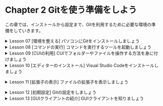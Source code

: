 # Chapter 2 Gitを使う準備をしよう
この章では、インストールから設定まで、Gitを利用するために必要な環境の準備をしていきます。

<details><summary>Lesson 07 [環境を整える] パソコンにGitをインストールしましょう</summary>

ここからGitを利用するための環境を整えていきます。最初にインストールするのはGitのCUIクライアントです。Windows版とmacOS版があり、Windows版にはGit Bashというコマンド実行ツールが付属しています。
- Gitは「Gitクライアント」と「Gitサーバー」を使って操作する
    
    「クライアント」という言葉は、一般的に「顧客」や「依頼主」という意味で利用されていますね。
    
    IT用語での「クライアント」は、「サービスや機能の提供を受けるコンピューターやソフトウェア」のことを意味します。反対に、「サービスや機能を提供するコンピューターやソフトウェア」のことは「サーバー」と呼びます。「サーバーに対して何かを要求して、結果を受け取る」ためのコンピューターやソフトウェアを「クライアント」と考えましょう。
    
    Gitにも、GitサーバーとGitクライアントが存在します。Chapter 1で、複数人でコミットを共有し合うためのリモートリポジトリについて学びましたね。リモートリポジトリを動かしているソフトウェアのことを「Gitサーバー」と呼びます。一方、「Gitクライアント」はパソコンにインストールして「ローカルリポジトリを作る」「コミットする」「リモートリポジトリへコミットを反映する」など、Git操作を実行するために利用します。
    
    ※Gitサーバーは自分で構築することもできますし、GitHubのようなホスティングサービスを利用することもできます。
    
- 2種類のGitクライアント
    
    Gitクライアントには、CUIクライアントとGUIクライアントという2つの種類があります。
    
    CUIとは「Character User Interface」の略で、キーボードから文字の命令を入力してGitを操作します。
    
    GUIとは「Graphical User Interface」の略で、グラフィカルな画面上でマウスを使用してGitを操作します。
    
    CUIクライアントはとてもシンプルで、文字を入力するとその結果が文字で表示されます。GUIクライアントはメニューやボタンがたくさんあり、結果もグラフィカルに表示されます。本書では、文字入力のみでGitを操作できるCUIクライアントをお勧めします。GUIクライアントの方が視覚的に分かりやすいですが、種類が多く、それぞれ画面や操作方法が異なります。ツールによってできない操作設定があるため、本書では紹介するだけにとどめます。CUIクライアントを使うことで、「ツールの操作」ではなく「Gitの操作」を覚えることに集中できますし、Gitでの操作を全て利用できます。次のページからGitのCUIクライアントのインストール方法を解説していきます。
    
    ※GUIのほうがとっつきやすいですが、後々のことを考えてCUIに慣れておきましょう。
    
- Gitをインストールする(macOS)
    1. Gitのサイトを開く
        1. Gitのページ([https://git-scm.com/](https://git-scm.com/))を表示
        2. [Downloads]をクリック
    2. OSを選択する
        1. [macOS]をクリック
    3. インストール方法を選択する
        1. 最新バージョンをクリック ※本書では「Binary installer」を使用した手順を紹介します。
    4. ダウンロードが開始される
        1. 自動的にダウンロードが始まらない場合は、[Problems Downloading?]をクリックし、ミラーサイトからダウンロードしてください。
    5. ダウンロードしたdmgファイルを開く
        1. ダウンロードしたファイルをダブルクリック
    6. pkgファイルを開く
        1. pkgファイルをダブルクリック
        2. Point セキュリティに関する警告が表示された場合
            1. pkgファイルをダブルクリックした時に「開発元が未確認のため開けません」というメッセージが表示された場合は、controlキーを押しながらpkgファイルをクリックし、表示されたメニューの[開く]をクリックしましょう。
    7. インストールを開始する
        1. [続ける]をクリック
    8. インストールを実行する
        1. [インストール]をクリック
    9. インストールを完了する
        1. [閉じる]をクリック
- ワンポイント パッケージマネージャーを使ったインストール
    
    開発に使用するさまざまなツールをそれぞれのサイトからダウンロードしてインストールするのは面倒です。パッケージマネージャーを利用すると、コマンドラインでの共通の操作でさまざまなツールをインストールできます。さらに、最新版ではなく特定のバージョンを指定してインストールすることも可能です。例えば、Windowsでは「Chocolatey」( [https://chocolatey.org/](https://chocolatey.org/) )や「Scoop」( [https://scoop.sh/](https://scoop.sh/) )、Microsoft社のwinget( [https://docs.microsoft.com/ja-jp/windows/package-manager/winget/](https://docs.microsoft.com/ja-jp/windows/package-manager/winget/) )、macOSでは「Homebrew」( [https://brew.sh/index_ja](https://brew.sh/index_ja) )というパッケージマネージャーがあります。
### 用語
- **クライアント**：(IT用語では)サービスや機能の提供を受けるコンピューターやソフトウェアのこと。
- **サーバー**：(IT用語では)サービスや機能を提供するコンピューターやソフトウェアのこと。
- **Gitサーバー**：リモートリポジトリを動かしているソフトウェアのこと。
- **Gitクライアント**：パソコンにインストールして「ローカルリポジトリを作る」「コミットする」「リモートリポジトリへコミットを反映する」など、Git操作を実行するために利用するもので、CUIクライアントとGUIクライアントという2つの種類がある。
- **CUI**：「Character User Interface」の略で、キーボードから文字の命令を入力してGitを操作します。
- **GUI**：「Graphical User Interface」の略で、グラフィカルな画面上でマウスを使用してGitを操作します。</details>


<details><summary>Lesson 08 [コマンドの実行] コマンドを実行するツールを起動しましょう</summary>

CUIクライアントはキーボードから文字の命令を入力してGitを操作します。このようなコンピューターへの命令のことを「コマンド」といいます。まずはコマンドを実行するツールを起動しましょう。
- コマンドを実行するツールを知ろう
    
    Windowsでは「コマンドプロンプト」、macOSでは「ターミナル」というコマンド実行のためのCUIツールが標準で用意されています。しかし本書では、WindowsではWindows版Gitに付属するGit Bash(ギットバッシュ)をお勧めします。
    
    コマンドプロンプトとターミナルでは実行できるコマンドが異なるのですが、Git Bashを使えばWindowsでもmacOSのターミナルでもほとんど同じコマンドを実行できます。サーバーで用いられることが多いLinux(リナックス)と共通するコマンドも多いので、Windows独自のコマンドを覚えるよりも汎用性が高いです。
    
- ワンポイント Git Bashとターミナルで異なる部分
    
    Git Bashもターミナルも、「ユーザー名」「コンピューター名」「カレントディレクトリ」などが表示されていますが、その順番が下図のように異なります。最後に表示されている「$」をプロンプトと呼び、そのあとにコマンドを入力します。
    

**※本書では以降Git Bashの画面のみが掲載されますが、macOSのターミナルでも同じコマンドを実行できます。**
### 用語
- **カレントディレクトリ**：コマンドラインで開いている現在のディレクトリのこと。
- **Git Bash**：Windowsでコマンドを実行するためのツール。</details>


<details><summary>Lesson 09 [CUIの利用] CUIでフォルダーやファイルを操作する方法を身に付けましょう</summary>

続いてCUIからコマンドを実行してみましょう。先ずは、ファイルやフォルダー(ディレクトリ)を操作するための基本的なコマンドを試してみましょう。最後にGitコマンドでインストールしたGitのバージョンを確認します。
- コマンドラインとは何かを知ろう
    
    コマンドを入力する行のことをコマンドラインといいます。Windowsであれば「Git Bash」、macOSであれば「ターミナル」のコマンドラインに、コマンドを入力してさまざまな操作を実行します。
    
    本書では以下の構文でコマンドを記載します。「$」はプロンプトと呼び、コマンドラインの先頭に最初から表示されている文字なので、自分で入力する必要はありません。尚、コマンドは大文字/小文字を本書と同じように入力してください。大文字/小文字が異なると、コマンドを意図どおりに実行できません。
    

※コマンドやオプションは半角英数字で入力します。コマンドやオプションの間は、半角スペースを使用して区切ります。

- ディレクトリについて学ぼう
    
    CUIでは「ディレクトリ」という用語がよく登場しますが、これは「フォルダー」のことです。分かりやすさのためにほ書では、GUIによる操作の場合は「フォルダー」、CUIによる操作の場合は「ディレクトリ」と表記します。例えば、「Windowsのエクスプローラーから『フォルダー』を開く」「macOSのFinderから『フォルダー』を開く」「コマンドラインから『ディレクトリ』を開く」のように使い分けます。
    
    ディレクトリを操作するコマンドを説明する前に、名前を覚えてほしい特別なディレクトリが3つあります。「カレントディレクトリ」「ルートディレクトリ」「ホームディレクトリ」の3つです。「カレントディレクトリ」は、コマンドラインで開いている現在のディレクトリのことです。操作する場所を表すので状況によって変化します。「ルートディレクトリ」と「ホームディレクトリ」は下の図の通りです。
    
    - 3つのディレクトリ
        - ルートディレクトリ：一番階層が浅いディレクトリ
        - ホームディレクトリ：Git Bashなどを起動した時に初期表示されるディレクトリ
        - カレントディレクトリ：現在のディレクトリ

※「カレントディレクトリ」は「現在のディレクトリ」のことなので、他のディレクトリに移動すると、移動後のディレクトリが「カレントディレクトリ」になります。

- ファイルやディレクトリの位置を表す「パス」
    
    ファイルやディレクトリの位置を表す文字列を「パス」といいます。ファイルの位置を表したものは「ファイルパス」、ディレクトリの位置を表したものは「ディレクトリパス」と呼びます。
    
    先ほど紹介した3つの特別なディレクトリは、特別なパスが設定されています。
    
    - 特殊なディレクトリの記法
        
        
        | 表すもの | ディレクトリパス |
        | --- | --- |
        | カレントディレクトリ | 「.」(ドット) |
        | ホームディレクトリ | 「~」(チルダ) |
        | ルートディレクトリ | 「/」(スラッシュ) |
- 2種類のパスを覚えよう
    
    パスは「ルートディレクトリを起点としたパス」と「カレントディレクトリを起点としたパス」の2つの方法で指定できます。ルートディレクトリを起点としたパスを「絶対パス」、カレントディレクトリを起点としたパスを「相対パス」と呼びます。例えば、「ichiyasa」というディレクトリをカレントディレクトリとした時の絶対パスと相対パスは、次の図のようになります。そうたいパスでは、1つ上の階層のディレクトリは「..」(ドット2つ)というパスを使って指定します。
    
    - 絶対パスと相対パスの違い
        
        
        | 絶対パス | 相対パス |
        | --- | --- |
        | / 起点(ルートディレクトリ) | ../../../ |
        | /c | ../../ |
        | /c/Users | ../ |
        | /c/Users/ichiyasa | . 起点(カレントディレクトリ) |
        | /c/Users/ichiyasa/study | study |
        | /c/Users/ichiyasa/study/git | study/git |
        | /c/Program Files | ../../Program Files |
        | ルートディレクトリを起点に考える | カレントディレクトリを起点に考える |
- ディレクトリを操作するコマンドを知っておこう
    
    ディレクトリやファイルを操作する基本的なコマンドをいくつか紹介します。Gitのコマンドではありませんが、Gitでファイルを操作する場合に、よく使うものです。次ページの手順で実際に操作してみましょう。
    
    - ディレクトリを操作する基礎的なコマンド
        
        
        | コマンド | 働き |
        | --- | --- |
        | pwd | カレントディレクトリの絶対パスが出力される |
        | mkdir ディレクトリパス | 新しいディレクトリを作成する |
        | ls オプションディレクトリパス | ディレクトリの内容を確認する |
        | cd ディレクトリパス | カレントディレクトリを移動する |
    
    ※pwdコマンドやlsコマンドはWindowsの「コマンドプロンプト」では実行できません。
    
- オプションとパラメーターによってコマンドの結果が変わる
    
    コマンドの結果は、オプションとパラメーターの指定で変わります。例えば、ディレクトリの中を確認するlsコマンドに「-a」オプションをつけると、名前が「.」(ドット)で始まるファイルやディレクトリなどが表示されるようになります。先程学んだカレントディレクトリ「.」や1つ上の階層のディレクトリ「..」も表示されていますね。また、lsコマンドの後ろにパラメーターとしてディレクトリパスを付けると、カレントディレクトリ以外のディレクトリの中を確認できます。
    
- コマンドディレクトリを操作してみよう
    1. カレントディレクトリのパスを確認する
        1. カレントディレクトリのパスを確認するには、pwdコマンドを使います。pwdコマンドを実行すると、カレントディレクトリの絶対パスが出力されます。
        
        ```bash
        % pwd # カレントディレクトリのパスを確認
        /Users/yoshiwo
        ```
        
    2. 新しいディレクトリを作成する
        1. mkdirコマンドを使って、新しくstudyというディレクトリを作りましょう。mkdirコマンドの後ろに、新しく作るディレクトリパスを指定します。相対パスで指定すると、カレントディレクトリの中に新しいディレクトリが作成されます。
        
        ```bash
        % mkdir study # カレントディレクトリ内にstudyディレクトリが作成される
        ```
        
    3. 絶対パスでディレクトリを作成する
        1. mkdirコマンドのディレクトリパスには絶対パスも使用できます。絶対パスは環境によって異なるので、「ichiyasa」の部分は使用している環境のホームディレクトリを書いてください。
        
        ```bash
        % mkdir /Users/yoshiwo/study/git # studyディレクトリ内にgitディレクトリが作成される
        ```
        
        ※Point macOSの場合は？
        
        絶対パスは次のように指定すること。
        
        ```bash
        % mkdir /Users/yoshiwo/study/git
        ```
        
    4. ディレクトリに何が入っているかを確認する
        1. lsコマンドを使って、カレントディレクトリの中に、どのようなディレクトリやファイルが入っているのか確認してみましょう。
        
        ```bash
        % ls # カレントディレクトリ内にあるディレクトリやファイルを表示する
        Applications	Documents	Library		Music		Public		codes		mysql		study		update
        Desktop		Downloads	Movies		Pictures	TwitterHeader	exit		ruby-book	test
        ```
        
    5. 全てのファイルとディレクトリを表示する
        1. lsコマンドに-aオプションを付けると、lsコマンドだけでは見えなかった全てのファイルが表示されます。先程の結果と見比べてみましょう。
        
        ```bash
        % ls -a # 全てのファイルとディレクトリを表示する
        .			.bundle			.ssh			Applications		Pictures		study
        ..			.config			.viminfo		Desktop			Public			test
        .CFUserTextEncoding	.gitconfig		.vscode			Documents		TwitterHeader		update
        .DS_Store		.irb_history		.zsh_history		Downloads		codes
        .Trash			.local			.zsh_sessions		Library			exit
        .atom			.mysql_history		.zshr			Movies			mysql
        .bash_profile		.rbenv			.zshrc			Music			ruby-book
        ```
        
    6. 他のディレクトリに何が入っているか確認する
        1. lsコマンドの後ろにディレクトリパスを付けると、そのディレクトリパスが指すディレクトリの中身が表示されます。カレントディレクトリを移動せずに他のディレクトリの内容が確認できて便利です。
        
        ```bash
        % ls Documents # 他のディレクトリに何が入っているか確認する
        MyVSCodeProject
        ```
        
    7. カレントディレクトリを移動する
        1. 初期状態で表示されているのはホームディレクトリです。先程作成した「study」ディレクトリに移動してみましょう。cdコマンドの後ろにディレクトリパスを付けることで、他のディレクトリに移動できます。移動したらpwdコマンドでカレントディレクトリを確認しましょう。
        
        ```bash
        % cd study # studyディレクトリに移動
        % pwd # pwdコマンドでカレントディレクトリを確認
        /Users/yoshiwo/study # カレントディレクトリが絶対パスで表示される
        ```
        
    8. 1つ上の階層のディレクトリに移動する
        1. 1つ上の階層のディレクトリに移動したい場合は、相対パスの「../」を使用します。
        
        ```bash
        % cd ../ # ../で1つ上の階層のディレクトリに移動する
        % pwd
        /Users/yoshiwo # ホームディレクトリに移動したことが確認できる
        ```
        
- Gitのバージョンを確認しよう
    
    本書ではgitという文字から始まるコマンドのことをGitコマンドと呼びます。
    
    Gitコマンドは、Gitをインストールしていないと使用できないので注意してください。Gitコマンドについては次のChapter 3から本格的に解説していきます。
    
    1. Gitのバージョンを確認する
        1. git - -versionを実行して、インストールしたGitのバーションを確認してみましょう。バージョン番号が表示されたら、Gitのインストールに成功しています。
        
        ```bash
        % git --version # Gitのバージョンを確認
        git version 2.33.0
        ```
        
- ワンポイント Gitのコマンドにはサブコマンドがある
    
    Gitの多くのコマンドは「git」のあとに半角スペースを空けて「config」や「add」などのサブコマンドを書き、そのあとにオプションなどが続く形式になります。
    
    ```bash
    $ git config --list # git=コマンド config=サブコマンド --list=オプション
    ```

### 用語
- **コマンドライン**：コマンドを入力する行のこと。
- **$(プロンプト)**：プロンプトと呼び、コマンドラインの先頭に最初から表示されている文字。
- **ディレクトリ**：フォルダー(ファイルを保管する場所)のこと。
- **フォルダー**：ファイルを保管する場所のこと。
- **ルートディレクトリ**：一番階層が浅いディレクトリ
- **ホームディレクトリ**：Git Bashなどを起動した時に初期表示されるディレクトリ
- **カレントディレクトリ**：現在のディレクトリ
- **パス**：ファイルやディレクトリの位置を表す。
- **ファイルパス**：ファイルの位置を表したもの。
- **ディレクトリパス**：ディレクトリの位置を表したもの。
- **絶対パス**：ルートディレクトリを起点としたパス。
- **相対パス**：カレントディレクトリを起点としたパス。
- **pwd**：カレントディレクトリの絶対パスが出力される。
- **mkdir ディレクトリパス**：新しいディレクトリを作成する。
- **ls オプションディレクトリパス**：ディレクトリの内容を確認する。
- **cd ディレクトリパス**：カレントディレクトリを移動する。
- **pwdコマンド**：カレントディレクトリ(現在のディレクトリ)の絶対パス(ルートディレクトリを起点としたパス)が出力される。
- **mkdirコマンド**：新しくディレクトリ(フォルダー)を作成する。
- **lsコマンド**：カレントディレクトリ内のファイルとディレクトリが表示される。
- **lsコマンドに-aオプションを付ける**：全てのファイルとディレクトリを表示する。
- **cdコマンド**：cdコマンドの後ろにディレクトリパスを付けることで、他のディレクトリに移動できる。
- **../**：1つ上の階層のディレクトリに移動する。
- **Gitコマンド**：gitという文字から始まるコマンドのこと。</details>


<details><summary>Lesson 10 [エディターのインストール] Visual Studio Codeをインストールしましょう</summary>

初期設定では、Gitは「Vim」(ビム)というエディターを利用してメッセージなどを編集します。しかし、「Vim」は利用までに覚えることが多いため、本書では「Visual Studio Code」エディターをオススメします。

- 「Visual Studio Code」エディターとは
    
Gitではコミット時のメッセージ入力などにテキストエディターを使用します。Windowsでは「メモ帳」、macOSでは「テキストエディット」というテキストエディターがデフォルトでインストールされていますが、より高機能なテキストエディターを利用することをオススメします。「Visual Studio Code」はMicrosoft社が主体となって、オープンソースで開発している無料のテキストエディターです。複数ファイルに対する検索や、シンタックスハイライトというテキストを色分けして表示する機能など、便利な機能がたくさん付いています。
    
- Visual Studio Codeをインストールする(macOS)
    1. ファイルとダウンロードする
        1. Visual Studio Codeのページ( [https://code.visualstudio.com/](https://code.visualstudio.com/) )を表示
        2. [Download Mac Universal]をクリック
    2. アプリケーションフォルダーへファイルを移動する
        1. ダウンロードしたファイルを「アプリケーション」フォルダーへ移動
    3. Visual Studio Codeを起動する
        1. 「アプリケーション」フォルダーに移動した[Visual Studio Code]をダブルクリック
    4. コマンドラインから呼び出せるようにする
        1. shift + command + Pキーを押す
        2. 「shell」と入力
        3. [シェルコマンド：PATH内に'code’コマンドをインストールします]をクリック
        4. OKをクリック
### 用語
Visual Studio Code：Microsoft社が主体となって、オープンソースで開発している無料のテキストエディター。複数ファイルに対する検索や、シンタックスハイライトというテキストを色分けして表示する機能など、便利な機能がたくさん付いている。</details>


<details><summary>Lesson 11 [拡張子の表示] ファイルの拡張子を表示しましょう</summary>

このLessonでは、ファイルの拡張子を表示します。WindowsやmacOSでは、初期設定では拡張子が表示されません。しかし、Gitでは拡張子付きの名前でファイルを操作する必要があります。設定して、ファイルの拡張子が見えるようにしましょう。

- ファイルの拡張子
    
    拡張子は、ファイルがどのような種類のファイルなのかを表すものです。ファイルの名前は「ファイル名.拡張子」という構成で表記します。ファイル名がindex.htmlやsample.pngであれば、「.」(ドット)の後ろのhtmlやpngが拡張子となります。GUIクライアント(WindowsのエクスプローラーやmacOSのFinder)では、初期設定でファイルの拡張子を表示しない設定になっています。しかし、CUIクライアントでは標準で拡張子が表示され、拡張子をつけないと同じファイルとみなされません。GUIでも拡張子を表示するように設定して、ファイルの見え方をGUIクライアントとCUIクライアントで合わせておきましょう。
    
    - 本書に登場する拡張子の種類
        
        
        | 拡張子 | ファイルの種類 |
        | --- | --- |
        | html | HTMLファイル |
        | png | PNG画像ファイル |
        | css | CSSファイル |
        | md | Markdownファイル |
        
        ※Markdownファイルとは、Markdownという形式で記述したテキストファイルのことで、拡張子は「.md」が使われます。Markdownについては、Chapter 3で説明します。
        
- ファイルの拡張子を表示する(macOS)
    1. 拡張子を表示する設定をする
        1. Finderを開き、[Finder] - [環境設定]をクリック
        2. [詳細]タブをクリック
        3. [全てのファイル名拡張子を表示]にチェックマークを付ける
### 用語
拡張子：ファイルがどのような種類のファイルなのかを表すもの。ファイルの名前は「ファイル名.拡張子」という構成で表記される。</details>


<details><summary>Lesson 12 [初期設定] Gitの設定をしましょう</summary>

最後にGitの設定をすれば、Gitを使う準備は全て完了です。ユーザー名やメールアドレスをGitに設定して、誰がこのGitを使っているのかがわかるようにしましょう。また、使用するエディターなども設定します。

- Gitの設定をするgit configコマンド
    
    Gitの設定をするにはgit configというコマンドを利用します。- -globalオプションを付けることで、ホームディレクトリの.gitconfigというファイルに設定が保存されていきます。また、設定の確認もできます。
    
    - Gitの設定をするコマンド
        
        ```bash
        $ git config --global user.name ichiyasa-g-2 # git config=git configコマンド --global=--globalオプション
        # user.name=設定項目名 ichiyasa-g-2=設定値
        ```
        
    - 設定値の一覧を確認する
        
        ```bash
        $ git config --list # --list=--listオプション
        ```
        
    - 特定の設定値を確認する
        
        ```bash
        $ git config user.name # user.name=設定を確認したい項目名
        ```
        
        ※この設定は、必ず実施しましょう！
        
- ユーザー名とメールアドレスを登録する
    
    最初にユーザー名とメールアドレスを登録しましょう。登録したユーザー名とメールアドレスはコミットに記録され、誰がコミットしたかを明らかにすることができます。将来的にリポジトリを複数人で共有する際、ここで設定したユーザー名とメールアドレスがリモートリポジトリのアカウントと紐付けられることが多いです。そのため、適当な値を設定するのではなく、公開しても問題ない自身のメールアドレスと設定しましょう。
    
    1. ユーザー名を設定する
        1. ユーザー名を登録するには、git configコマンドの設定項目名をuser.nameとします。ここでは「ichiyasa-g-2」をユーザー名に設定していますが、実際に使用するものへ置き換えて入力してください。
            
            **※Gitでのユーザー名**
            
        
        ```bash
        % git config --global user.name yoshiwo.may15
        # 忘れた場合はここで確認すること
        ```
        
    2. メールアドレスを設定する
        1. 続いてuser.emailを指定してメールアドレスを設定します。ここでは「ichiyasa-g-2@example.com」としていますが、実際に使用するものへ置き換えて入力してください。
            
            **※Gitでのメールアドレス**
            
        
        ```bash
        % git config --global user.email yoshiwo.may15@gmail.com
        # 忘れた場合はここで確認すること
        ```
        
    3. 設定内容を確認する
        1. 設定を確認するには、git configコマンドに- -listオプションを付けて実行します。設定項目が一覧で表示されるので、先程登録したuser.nameとuser.emailの値を確認してみましょう。
        
        ```bash
        % git config --list # 設定項目が一覧で表示される
        core.excludesfile=~/.gitignore
        core.legacyheaders=false
        core.quotepath=false
        mergetool.keepbackup=true
        push.default=simple
        color.ui=auto
        color.interactive=auto
        repack.usedeltabaseoffset=true
        alias.s=status
        alias.a=!git add . && git status
        alias.au=!git add -u . && git status
        alias.aa=!git add . && git add -u . && git status
        alias.c=commit
        alias.cm=commit -m
        alias.ca=commit --amend
        alias.ac=!git add . && git commit
        alias.acm=!git add . && git commit -m
        alias.l=log --graph --all --pretty=format:'%C(yellow)%h%C(cyan)%d%Creset %s %C(white)- %an, %ar%Creset'
        alias.ll=log --stat --abbrev-commit
        alias.lg=log --color --graph --pretty=format:'%C(bold white)%h%Creset -%C(bold green)%d%Creset %s %C(bold green)(%cr)%Creset %C(bold blue)<%an>%Creset' --abbrev-commit --date=relative
        alias.llg=log --color --graph --pretty=format:'%C(bold white)%H %d%Creset%n%s%n%+b%C(bold blue)%an <%ae>%Creset %C(bold green)%cr (%ci)' --abbrev-commit
        alias.d=diff
        alias.master=checkout master
        alias.spull=svn rebase
        alias.spush=svn dcommit
        alias.alias=!git config --list | grep 'alias\.' | sed 's/alias\.\([^=]*\)=\(.*\)/\1\     => \2/' | sort
        include.path=~/.gitcinclude
        include.path=.githubconfig
        include.path=.gitcredential
        diff.exif.textconv=exif
        credential.helper=osxkeychain
        user.name=username #ユーザー名
        user.email=emailaddress # メールアドレス
        init.defaultbranch=main
        ```
        
        **※もし設定した値が間違っている場合は、手順1または手順2をもう一度実行しましょう。**
        
- **Point** git configの結果が途中までしか表示されないとき
    
    git configコマンドで設定の一覧を確認していてウィンドウに結果が表示しきれないときは、ウィンドウの一番下に「:」(コロン)が表示された状態になります。このとき、キーボードの上下キーを押すことでウィンドウの表示をスクロールできます。表示をやめるときはQキーを押すとコマンドラインに戻ります。
    
- 利用するエディターを設定する
    
    Gitの操作でメッセージを入力することがあります。ここではメッセージの入力時に先程インストールしたVisual Studio Codeがエディターとして開くように設定しましょう。他のエディターを利用したい場合は、手順1の"code”の部分に利用したいエディターのexeファイルのパスを設定してください。
    
    1. Visual Studio Codeを設定する
        
        ```bash
        % git config --global core.editor "code --wait"
        # インストール時に、Visual Studio Codeをcodeという名前でパソコンのPATHに登録しています
        ```
        
    2. 設定を確認する
        1. git configコマンドの後ろに設定項目名を入力すると設定した値を確認できます。core.editorの値を確認してみましょう。
        
        ```bash
        % git config core.editor # git configコマンドの後ろに設定項目名を入力
        code --wait # core.editorにcodeが設定されていることを確認
        ```
        
- **Point** 設定を削除したい場合は
    
    Gitに登録した設定項目を削除する場合は--unsetオプションに設定項目名を指定して実行します。
    
    ```bash
    $ git config --global --unset 設定項目名
    ```
    
- **ワンポイント** リモートリポジトリと接続できない場合のプロキシ設定
    
    会社などの内部ネットワークからインターネットに接続する場合、プロキシサーバーというサーバーを経由することがあります。皆さんが会社でGitを利用しており、リモートリポジトリと接続できないという問題が発生した場合、プロキシサーバーが原因かもしれません。
    
    その場合は、Gitにプロキシサーバーの設定をする必要があります。
    
    - プロキシ環境でGitを利用する場合の設定
        
        ```bash
        $ git config --global http.proxy http://example.com:8080
        # http://example.com:8080=プロキシサーバーURL:ポート番号
        ```
        
    - プロキシに認証が必要な場合
        
        ```bash
        $ git config --global http.proxy http://username:password@example.com:8080
        # http://username:password@example.com:8080=プロキシのユーザー名:パスワード@プロキシサーバーURL:ポート番号
        ```
        
- **ワンポイント** 標準ブランチ名の設定
    
    Gitのバージョン2.28からgit configコマンドのオプションにdefaultBranchが追加されました。このオプションを使うとリポジトリを作った時にできる「ブランチ」の名前を設定できます。(「ブランチ」はChapther 5を参照)
    
    Windowsの場合はGitをインストールした時にmasterが設定されています。Windows以外を使っている場合はdefaultBranchをmasterに設定しましょう。この設定はいつでも変更できます。
    
    ```bash
    $ git config --global init.defaultBranch master # master=デフォルトブランチの名前
    ```
    
### 用語
- **git configコマンド**：Gitの設定を行う。
- **--globalオプション**：ホームディレクトリの.gitconfigというファイルに設定が保存される。
- **git config --list**：設定項目が一覧で表示される。
- **exeファイル**：米マイクロソフト（Microsoft）社のWindowsで用いられる実行可能プログラムのファイル形式の一つ。ファイル名の標準の拡張子が「.exe(エグゼ)」であることからこのように呼ばれる。
- **--unsetオプション**：変数や関数を削除する。
- **プロキシサーバー**：プロキシ（Proxy）は英語で「代理」の意味。インターネットに直接接続できないコンピューターに代わり、インターネットに接続し、Webサイトへのアクセスなどを行うサーバーのことを指す。ホームページを見るときに使うソフト（Webブラウザ）の身代わりになってホームページにアクセスしてくれるコンピュータのこと。
- **ブランチ**：Gitで記録する履歴を枝分かれさせるための機能。複数の作業を並行して進める時に使用する。詳細はChapter 5にて。</details>


<details><summary>Lesson 13 [GUIクライアントの紹介] GUIクライアントを知りましょう</summary>

これまでコマンドを使ってファイルとフォルダーの操作やGitの設定をしてきました。本書では今後もコマンドを使って操作していきますが、コマンドでの操作に慣れない方のためにGUIクライアントについても紹介します。

- コマンドに慣れない場合はGUIクライアントを使おう
    
    本書ではCUIクライアントとコマンドを使って解説をしてきますが、「どうしてもCUIの操作になじめない……」と感じる人もいるかと思います。そういう場合は、無理をせずGUIクライアントを試してみてください。ファイルやフォルダーの操作には、WindowsのエクスプローラーやmacOSのFinderを利用してかまいません。大切なのは使うツールではなく、Gitで何ができるのかを理解し、実際にバージョン管理ができる状態になることです。GitのGUIクライアントはたくさんあり、GitのGUIクライアントの紹介ページでも多くのツールが紹介されています。きっと使いやすいツールが見つかるはずです。
    
- Git操作専用ツール
    
    GitのGUIクライアントの紹介ページに掲載されているツールは、ほぼこのカテゴリに当てはまります。有名なものに、Atlassian社が提供している「Sourcetree」( [https://www.sourcetreeapp.com/](https://www.sourcetreeapp.com/) )やGitHub社が提供している「GitHub Desktop」( [https://desktop.github.com/](https://desktop.github.com/) )などがあります。
    
- エディターや統合開発環境(IDE)のプラグイン
    
    先程インストールしたMicrosoft社の「Visual Studio Code」や、Sublime社の「Sublime Text」( [https://www.sublimetext.com/](https://www.sublimetext.com/) )、JetBrains社が提供している「IntelliJ IDEA」などの各種IDE( [https://www.jetbrains.com/](https://www.jetbrains.com/) )といった高機能エディターやIDEには、Gitを操作するためのプラグインが用意されています。これらを利用すると「プログラミングをして、作っているプログラムをGitでバージョン管理する」までを1つのツールで行えるので便利です。
    
- Gitに組み込まれているGUIツール
    
    GitにもGUIツールが付属しており、gitkやgit guiなどのコマンドで起動します。gitkは過去のコミットを確認できるツールで、git guiはコミットを作成するためのツールです。どちらも、次のChapterでローカルリポジトリを作ってから実行してください。
### 用語
- **gitk**：過去のコミットを確認できるツール。
- **git gui**：コミットを作成するためのツール。</details>
